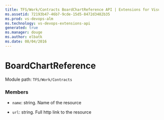 ```yaml
---
title: TFS/Work/Contracts BoardChartReference API | Extensions for Visual Studio Team Services
ms.assetid: 72193b47-46b7-9cde-15d5-8472d3482b35
ms.prod: vs-devops-alm
ms.technology: vs-devops-extensions-api
generated: true
ms.manager: douge
ms.author: elbatk
ms.date: 08/04/2016
---
```


# BoardChartReference

Module path: `TFS/Work/Contracts`


### Members

* `name`: string. Name of the resource

* `url`: string. Full http link to the resource

